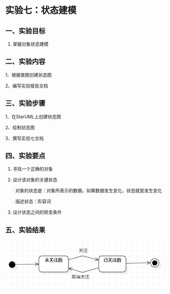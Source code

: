 # 实验七：状态建模

## 一、实验目标

1. 掌握对象状态建模

## 二、实验内容

1、根据类图创建状态图

2、编写实验报告文档

## 三、实验步骤

1、在StarUML上创建状态图

2、绘制状态图

3、撰写实验七文档

## 四、实验要点

1. 寻找一个正确的对象

2. 设计该对象的关键状态

   · 对象的状态是：对象所表示的数据。如果数据发生变化，状态就是发生变化

   · 描述状态：形容词

3. 设计状态之间的转变条件

## 五、实验结果

![状态图](./lab7.png)											
